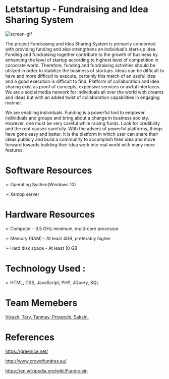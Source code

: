 
# Letstartup - Fundraising and Idea Sharing System


![screen-gif](./letstarup.gif)

The project Fundraising and Idea Sharing System is primarily concerned with providing funding and also strengthens an individual’s start-up idea.
Funding and fundraising together contribute to the growth of business by enhancing the level of startup according to highest level of competition in corporate world. Therefore, funding and fundraising activities should be utilized in order to stabilize the business of startups.
Ideas can be difficult to have and more difficult to execute, certainly this match of an useful idea and a good execution is difficult to find. Platform of collaboration and idea sharing exist as proof of concepts, expensive services or awful interfaces. We are a social media network for individuals all over the world with dreams and ideas but with an added twist of collaboration capabilities in engaging manner.

We are enabling individuals. Funding is a powerful tool to empower individuals and groups and bring about a change in business society. However, one must be very careful while raising funds. Look for credibility and the root causes carefully. With the advent of powerful platforms, things have gone easy and better. It is the platform in which user can share their ideas publicly and build a community to accomplish their idea and move forward towards building their idea work into real world with many more features.

# Software Resources

➢ Operating System(Windows 10)

➢ Xampp server

# Hardware Resources
➢ Computer - 3.5 GHz minimum, multi-core processor

➢ Memory (RAM) - At least 4GB, preferably higher

➢ Hard disk space - At least 10 GB

# Technology Used :

➢ HTML, CSS, JavaScript, PHP, JQuery, SQL

# Team Memebers 

<a href="https://github.com/VikashSingh01c" target="_blank">Vikash, </a>
<a href="https://github.com/TarvGupta" target="_blank">Tarv, </a>
<a href="https://github.com/tj07-dev" target="_blank">Tanmay, </a>
<a href="https://github.com/Priyanshii16" target="_blank">Priyanshi, </a>
<a href="https://github.com/SakshiGoyal199c" target="_blank">Sakshi. </a>


 
# References

https://greenice.net/

http://www.crowdfundres.eu/

https://en.wikipedia.org/wiki/Fundraisin

